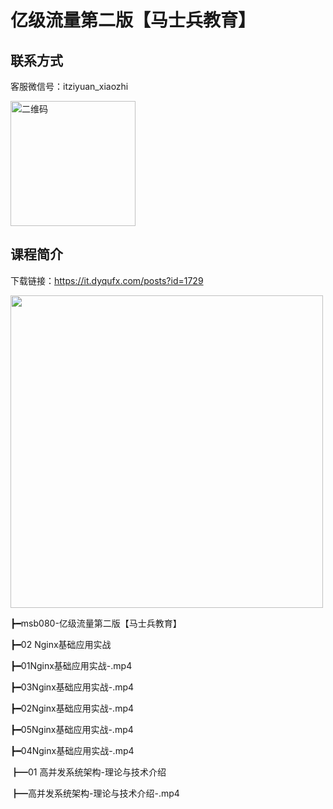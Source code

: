 # 亿级流量第二版【马士兵教育】

## 联系方式

客服微信号：itziyuan_xiaozhi

<img src="https://ziyuanyun.oss-cn-guangzhou.aliyuncs.com/common/20240614073449/666b82192834a.jpg" width="200" height="200" alt="二维码">

## 课程简介

下载链接：https://it.dyqufx.com/posts?id=1729

<img src="https://ziyuanyun.oss-cn-guangzhou.aliyuncs.com/yun/20240515183520/66448fe883e30.jpg" width="500" alt="">

  ┣━msb080-亿级流量第二版【马士兵教育】

 ┣━02 Nginx基础应用实战

 ┣━01Nginx基础应用实战-.mp4

 ┣━03Nginx基础应用实战-.mp4

 ┣━02Nginx基础应用实战-.mp4

 ┣━05Nginx基础应用实战-.mp4

 ┣━04Nginx基础应用实战-.mp4

 ┣━01 高并发系统架构-理论与技术介绍

 ┣━高并发系统架构-理论与技术介绍-.mp4

  